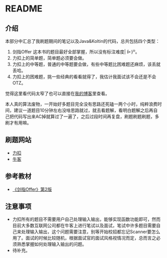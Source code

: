 
# README
## 介绍
本部分中汇总了我刷题期间的笔记以及Java&Koltin的代码，总共包括四个类型：

1. 剑指Offer 这本书的题目最好全部掌握，所以没有标注难度| ᐕ)⁾⁾。
2. 力扣上的简单题，简单题必须要会做。
3. 力扣上的中等题，普通的中等题要会做，有些中等题比困难题还麻烦，该丢就丢哈。
4. 力扣上的困难题，挑一些经典的看看就得了，我估计我面试该不会还是不会OTZ。

觉得这里看代码太窄了也可以直接在[我的博客](https://hishark777.com/categories/算法笔记/)里查看。

本人真的算法废物，一开始好多题目完全没有思路还死磕一两个小时，纯粹浪费时间，建议一道题目10分钟左右没啥思路就过，就去看题解，看明白题解之后再自己把代码写出来AC掉就算过了一遍了，之后过段时间再复盘，刷题刷题刷题，多刷才有用嘛。

## 刷题网站
- [力扣](https://leetcode-cn.com/)
- [牛客](https://www.nowcoder.com/activity/oj)

## 参考教材

- [《剑指Offer》第2版](https://book.douban.com/subject/27008702/)

## 注意事项
- 力扣所有的题目不需要用户自己处理输入输出，能够实现函数功能即可，然而目前大多数互联网公司都在牛客上进行笔试以及面试，笔试中许多题目需要自己来处理输入输出，这个问题需要注意，别等开始校招都忘记Scanner要怎么用了。面试的时候比较随机，根据面试官的面试风格视情况而定，总而言之必须熟悉掌握如何处理输入输出的问题。
- 待补充。

<!-- 
## 树

### 树的遍历

前序遍历：根左右

中序遍历：左根右

后序遍历：左右根

根据前序遍历和中序遍历可以很容易的重建一颗二叉树，具体题目见[剑指 Offer 07](https://leetcode-cn.com/problems/zhong-jian-er-cha-shu-lcof/)。

总共两种解法：
1. 递归
2. 迭代

## 数组

## 二分查找

## 动态规划

## 字符串

## 深度优先搜索

## 广度优先搜索

## 贪心算法

## 双指针

## 回溯算法

## 分治算法

## 链表

## 哈希表

## 递归

## 队列

## 位运算

## 栈

## 队列


## 参考
- [百度百科](https://baike.baidu.com/)
- [维基百科](https://zh.wikipedia.org/wiki/)
- [谷歌](https://www.google.com/) -->